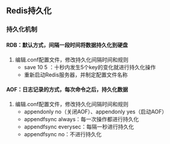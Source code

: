 ## Redis持久化

### 持久化机制

#### RDB：默认方式，间隔一段时间将数据持久化到硬盘

1. 编辑.conf配置文件，修改持久化间隔时间和规则
   - save 10 5 ：十秒内发生5个key的变化就进行持久化操作
   - 重新启动Redis服务器，并制定配置文件名称

#### AOF：日志记录的方式，每次命令之后，持久化数据

1. 编辑.conf配置文件，修改持久化间隔时间和规则
   - appendonly no（关闭AOF）、appendonly yes（启动AOF）
   - appendfsync always：每一次操作都进行持久化
   - appendfsync everysec：每隔一秒进行持久化
   - appendfsync no：不进行持久化